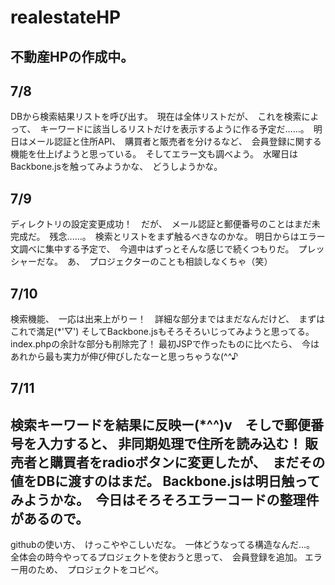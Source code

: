 # realestateHP

不動産HPの作成中。
----------------

7/8
-----
DBから検索結果リストを呼び出す。　現在は全体リストだが、　これを検索によって、　キーワードに該当しるリストだけを表示するように作る予定だ……。　明日はメール認証と住所API、　購買者と販売者を分けるなど、　会員登録に関する機能を仕上げようと思っている。　そしてエラー文も調べよう。　水曜日はBackbone.jsを触ってみようかな、　どうしようかな。

7/9
-----
ディレクトリの設定変更成功！　だが、　メール認証と郵便番号のことはまだ未完成だ。　残念......。　検索とリストをまず触るべきなのかな。
明日からはエラー文調べに集中する予定で、　今週中はずっとそんな感じで続くつもりだ。　プレッシャーだな。　あ、　プロジェクターのことも相談しなくちゃ（笑）

7/10
-----
検索機能、　一応は出来上がりー！　詳細な部分まではまだなんだけど、　まずはこれで満足(*'▽')
そしてBackbone.jsもそろそろいじってみようと思ってる。　index.phpの余計な部分も削除完了！
最初JSPで作ったものに比べたら、　今はあれから最も実力が伸び伸びしたなーと思っちゃうな(^^♪　

7/11
-----
検索キーワードを結果に反映ー(*^^)v　そしで郵便番号を入力すると、 非同期処理で住所を読み込む！
販売者と購買者をradioボタンに変更したが、　まだその値をDBに渡すのはまだ。
Backbone.jsは明日触ってみようかな。　今日はそろそろエラーコードの整理件があるので。
------
githubの使い方、　けっこややこしいだな。　一体どうなってる構造なんだ…。
全体会の時今やってるプロジェクトを使おうと思って、　会員登録を追加。
エラー用のため、　プロジェクトをコピペ。